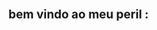 ## bem vindo ao meu peril :

<!--
**XaolinMataPorco22/XaolinMataPorco22** is a ✨ _special_ ✨ repository because its `README.md` (this file) appears on your GitHub profile.

Here are some ideas to get you started:

- meu nome é Valdinei
- leiam Berserk
- estou no primeiro ano do ensino medio 
- 
- 
- 
- 
-
-
